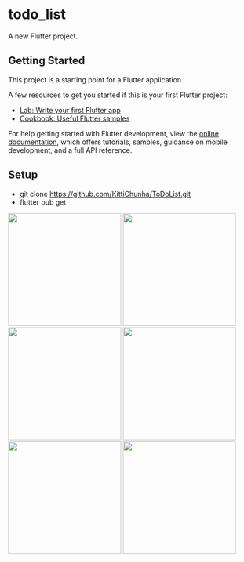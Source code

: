 # todo_list

A new Flutter project.

## Getting Started

This project is a starting point for a Flutter application.

A few resources to get you started if this is your first Flutter project:

- [Lab: Write your first Flutter app](https://docs.flutter.dev/get-started/codelab)
- [Cookbook: Useful Flutter samples](https://docs.flutter.dev/cookbook)

For help getting started with Flutter development, view the
[online documentation](https://docs.flutter.dev/), which offers tutorials,
samples, guidance on mobile development, and a full API reference.

## Setup


- git clone https://github.com/KittiChunha/ToDoList.git
- flutter pub get

<img src= "https://user-images.githubusercontent.com/101076355/194938591-1ebead8d-6419-4e75-933c-04b18bc74e53.png" width=230>                                           <img src= "https://user-images.githubusercontent.com/101076355/194938606-4b1d10a1-59d1-4da6-ad34-625e896d06f2.png" width=230>                                              <img src= "https://user-images.githubusercontent.com/101076355/194938632-ba18dd9d-8d74-4440-b42f-bdb0af388150.png" width=230>                                          <img src= "https://user-images.githubusercontent.com/101076355/194938645-4247ddde-82bd-4f2b-b4bd-3304f7d50a74.png" width=230>                                         <img src= "https://user-images.githubusercontent.com/101076355/194938660-52d8bddd-8638-414d-b48f-132867bfe52c.png" width=230>                                         <img src= "https://user-images.githubusercontent.com/101076355/194938666-48f2efb5-bbac-4333-a80f-3f6a74502361.png" width=230> 



